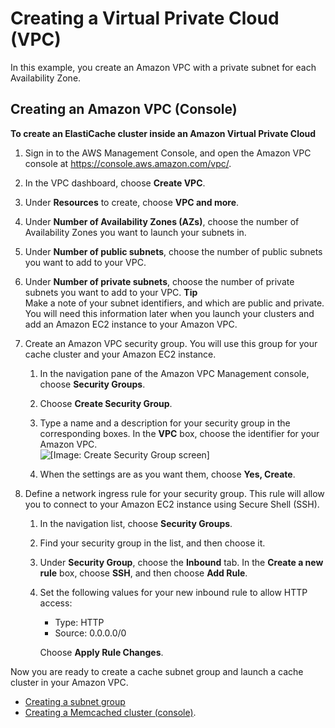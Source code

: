 # Creating a Virtual Private Cloud \(VPC\)<a name="VPCs.CreatingVPC"></a>

In this example, you create an Amazon VPC with a private subnet for each Availability Zone\.

## Creating an Amazon VPC \(Console\)<a name="VPCs.CreatingVPC.CON"></a>

**To create an ElastiCache cluster inside an Amazon Virtual Private Cloud**

1. Sign in to the AWS Management Console, and open the Amazon VPC console at [https://console\.aws\.amazon\.com/vpc/](https://console.aws.amazon.com/vpc/)\.

1. In the VPC dashboard, choose **Create VPC**\.

1. Under **Resources** to create, choose **VPC and more**\.

1. Under **Number of Availability Zones \(AZs\)**, choose the number of Availability Zones you want to launch your subnets in\.

1. Under **Number of public subnets**, choose the number of public subnets you want to add to your VPC\.

1. Under **Number of private subnets**, choose the number of private subnets you want to add to your VPC\.
**Tip**  
Make a note of your subnet identifiers, and which are public and private\. You will need this information later when you launch your clusters and add an Amazon EC2 instance to your Amazon VPC\.

1. Create an Amazon VPC security group\. You will use this group for your cache cluster and your Amazon EC2 instance\.

   1. In the navigation pane of the Amazon VPC Management console, choose **Security Groups**\.

   1. Choose **Create Security Group**\.

   1. Type a name and a description for your security group in the corresponding boxes\. In the **VPC** box, choose the identifier for your Amazon VPC\.  
![\[Image: Create Security Group screen\]](http://docs.aws.amazon.com/AmazonElastiCache/latest/mem-ug/images/vpc-02.png)

   1. When the settings are as you want them, choose **Yes, Create**\.

1. Define a network ingress rule for your security group\. This rule will allow you to connect to your Amazon EC2 instance using Secure Shell \(SSH\)\.

   1. In the navigation list, choose **Security Groups**\.

   1. Find your security group in the list, and then choose it\. 

   1. Under **Security Group**, choose the **Inbound** tab\. In the **Create a new rule** box, choose **SSH**, and then choose **Add Rule**\.

   1. Set the following values for your new inbound rule to allow HTTP access: 
      + Type: HTTP
      + Source: 0\.0\.0\.0/0

      Choose **Apply Rule Changes**\.

Now you are ready to create a cache subnet group and launch a cache cluster in your Amazon VPC\. 
+ [Creating a subnet group](SubnetGroups.Creating.md)
+ [Creating a Memcached cluster \(console\)](Clusters.Create.md#Clusters.Create.CON.Memcached)\. 